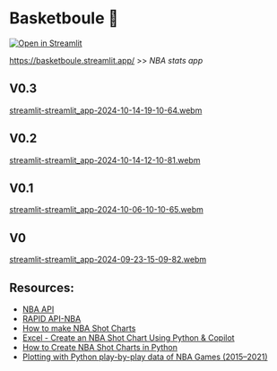 # Basketboule 🏀

 [![Open in Streamlit](https://static.streamlit.io/badges/streamlit_badge_black_white.svg)](https://basketboule.streamlit.app/)
 
https://basketboule.streamlit.app/ >> *NBA stats app*

## V0.3
[streamlit-streamlit_app-2024-10-14-19-10-64.webm](https://github.com/user-attachments/assets/bddfbc69-e7b2-49a3-81c9-30a6421fdf23)

## V0.2
[streamlit-streamlit_app-2024-10-14-12-10-81.webm](https://github.com/user-attachments/assets/763426ef-e6f4-4d5b-811b-9651b3a9193d)

## V0.1
[streamlit-streamlit_app-2024-10-06-10-10-65.webm](https://github.com/user-attachments/assets/667b6fed-d679-44df-bd9d-a2acf98a4112)

## V0
[streamlit-streamlit_app-2024-09-23-15-09-82.webm](https://github.com/user-attachments/assets/1dc09302-d286-468b-8893-b286bc93cebb)

## Resources:
- [NBA API](https://github.com/swar/nba_api)
- [RAPID API-NBA](https://rapidapi.com/api-sports/api/api-nba)
- [How to make NBA Shot Charts](https://www.youtube.com/watch?v=a3u-3gEYvxM)
- [Excel - Create an NBA Shot Chart Using Python & Copilot](https://www.youtube.com/watch?v=HvH7t6ejCFs)
- [How to Create NBA Shot Charts in Python](http://savvastjortjoglou.com/nba-shot-sharts.html)
- [Plotting with Python play-by-play data of NBA Games (2015–2021)](https://medium.com/@eduardo.garcia.sv/plotting-with-python-play-by-play-data-of-nba-games-2015-2021-ed763b888514)
